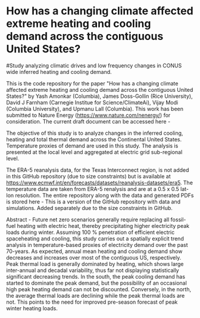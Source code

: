 # How has a changing climate affected extreme heating and cooling demand across the contiguous United States?
#Study analyzing climatic drives and low frequency changes in CONUS wide inferred heating and cooling demand.

This is the code repository for the paper "How has a changing climate affected extreme heating and cooling demand across the contiguous United States?" by Yash Amonkar (Columbia), James Doss-Gollin (Rice University), David J Farnham (Carnegie Institue for Science/ClimateAi), Vijay Modi (Columbia University), and Upmanu Lall (Columbia). 
This work has been submitted to Nature Energy (https://www.nature.com/nenergy/) for consideration.
The current draft document can be accessed here - 


The objective of this study is to analyze changes in the inferred cooling, heating and total thermal demand across the Continental United States. 
Temperature proxies of demand are used in this study.
The analysis is presented at the local level and aggregated at electric grid sub-regional level. 


The ERA-5 reanalysis data, for the Texas Interconnect region, is not added in this GitHub repository (due to size constraints) but is available at https://www.ecmwf.int/en/forecasts/datasets/reanalysis-datasets/era5.
The temperature data are taken from ERA-5 renalysis and are at a 0.5 x 0.5 lat-lon resolution. 
The entire repository along with the data and generated PDFs is stored here - 
This is a version of the GitHub repository with data and simulations. Added separately due to the size constraints in GitHub.


Abstract - Future net zero scenarios generally require replacing all fossil-fuel heating with electric heat, thereby precipitating higher electricity peak loads during winter. 
Assuming 100 % penetration of efficient electric spaceheating and cooling, this study carries out a spatially explicit trend analysis in temperature-based proxies of electricity demand over the past 70-years. 
As expected, annual mean heating and cooling demand show decreases and increases over most of the contiguous US, respectively. 
Peak thermal load is generally dominated by heating, which shows large inter-annual and decadal variability, thus far not displaying statistically significant decreasing trends. 
In the south, the peak cooling demand has started to dominate the peak demand, but the possibility of an occasional high peak heating demand can not be discounted. Conversely, in the north, the average thermal loads are declining while the peak thermal loads are not.
This points to the need for improved pre-season forecast of peak winter heating loads.